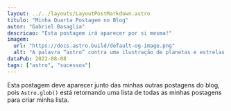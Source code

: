 ```yaml
---
layout: ../../layouts/LayoutPostMarkdown.astro
titulo: "Minha Quarta Postagem no Blog"
autor: "Gabriel Basaglia"
descricao: "Esta postagem irá aparecer por si mesma!"
imagem:
  url: "https://docs.astro.build/default-og-image.png"
  alt: "A palavra “astro” contra uma ilustração de planetas e estrelas."
dataPub: 2022-08-08
tags: ["astro", "sucessos"]
---
```

Esta postagem deve aparecer junto das minhas outras postagens do blog, pois `Astro.glob()` está retornando uma lista de todas as minhas postagens para criar minha lista.
